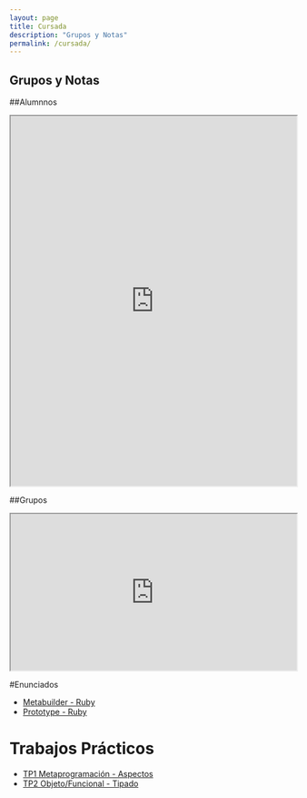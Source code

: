 ```yaml
---
layout: page
title: Cursada
description: "Grupos y Notas"
permalink: /cursada/
---
```


## Grupos y Notas

##Alumnnos

<iframe style="width: 100%; height:650px"
  src="https://docs.google.com/spreadsheet/pub?key=0Au_dAxVqzqDEdHZRQnJLSXJrZEIydlo3WnpWUnF6MFE&single=true&gid=24&output=html"></iframe>

##Grupos

<iframe style="width: 100%; height:275px"
  src="https://docs.google.com/spreadsheet/pub?key=0Au_dAxVqzqDEdHZRQnJLSXJrZEIydlo3WnpWUnF6MFE&single=true&gid=27&output=html&single=true"></iframe>

#Enunciados

* [Metabuilder - Ruby](https://drive.google.com/file/d/0BxDAZEJI6t9KX05IaGJmejZJYms/view?usp=sharing)
* [Prototype - Ruby](https://drive.google.com/file/d/0BxDAZEJI6t9KUWxac1JxWDZGTTA/view?usp=sharing)

# Trabajos Prácticos
* [TP1 Metaprogramación - Aspectos](https://docs.google.com/document/d/1eF2wDjBPDy2XH4Wc4V6PzIfVyj2Vz2DCRO99lt-q-GY)
* [TP2 Objeto/Funcional - Tipado](https://docs.google.com/document/d/13kG47g_tzJnraPX-2GK_Kn6nJCbTiQz7u612Xo2Kxp4/pub)
